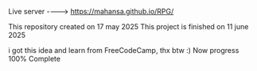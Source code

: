 Live server ----> https://mahansa.github.io/RPG/

This repository created on 17 may 2025
This project is finished on 11 june 2025

i got this idea and learn from FreeCodeCamp, thx btw :)
Now progress 100% Complete
